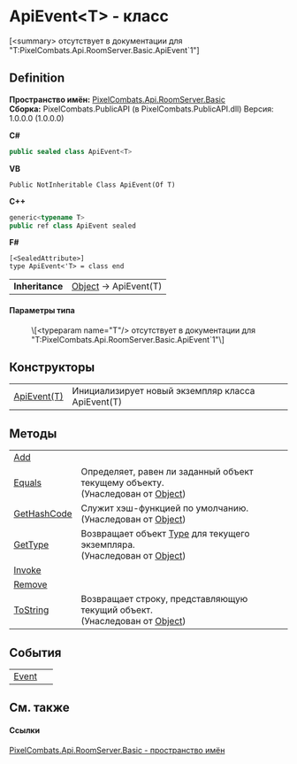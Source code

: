 # ApiEvent&lt;T&gt; - класс


\[&lt;summary&gt; отсутствует в документации для "T:PixelCombats.Api.RoomServer.Basic.ApiEvent`1"\]



## Definition
**Пространство имён:** <a href="299769b5-0515-f682-c4bd-afa5af18175d">PixelCombats.Api.RoomServer.Basic</a>  
**Сборка:** PixelCombats.PublicAPI (в PixelCombats.PublicAPI.dll) Версия: 1.0.0.0 (1.0.0.0)

**C#**
``` C#
public sealed class ApiEvent<T>

```
**VB**
``` VB
Public NotInheritable Class ApiEvent(Of T)
```
**C++**
``` C++
generic<typename T>
public ref class ApiEvent sealed
```
**F#**
``` F#
[<SealedAttribute>]
type ApiEvent<'T> = class end
```

<table><tr><td><strong>Inheritance</strong></td><td><a href="https://learn.microsoft.com/dotnet/api/system.object" target="_blank" rel="noopener noreferrer">Object</a>  →  ApiEvent(T)</td></tr>
</table>



#### Параметры типа
<dl><dt /><dd>\[&lt;typeparam name="T"/&gt; отсутствует в документации для "T:PixelCombats.Api.RoomServer.Basic.ApiEvent`1"\]</dd></dl>

## Конструкторы
<table>
<tr>
<td><a href="7e7e1bdb-480d-c20c-115a-f1c505868c5e">ApiEvent(T)</a></td>
<td>Инициализирует новый экземпляр класса ApiEvent(T)</td></tr>
</table>

## Методы
<table>
<tr>
<td><a href="fceded9b-08f4-0bd2-66e2-65ac6d302d4b">Add</a></td>
<td> </td></tr>
<tr>
<td><a href="https://learn.microsoft.com/dotnet/api/system.object.equals#system-object-equals(system-object)" target="_blank" rel="noopener noreferrer">Equals</a></td>
<td>Определяет, равен ли заданный объект текущему объекту.<br />(Унаследован от <a href="https://learn.microsoft.com/dotnet/api/system.object" target="_blank" rel="noopener noreferrer">Object</a>)</td></tr>
<tr>
<td><a href="https://learn.microsoft.com/dotnet/api/system.object.gethashcode#system-object-gethashcode" target="_blank" rel="noopener noreferrer">GetHashCode</a></td>
<td>Служит хэш-функцией по умолчанию.<br />(Унаследован от <a href="https://learn.microsoft.com/dotnet/api/system.object" target="_blank" rel="noopener noreferrer">Object</a>)</td></tr>
<tr>
<td><a href="https://learn.microsoft.com/dotnet/api/system.object.gettype#system-object-gettype" target="_blank" rel="noopener noreferrer">GetType</a></td>
<td>Возвращает объект <a href="https://learn.microsoft.com/dotnet/api/system.type" target="_blank" rel="noopener noreferrer">Type</a> для текущего экземпляра.<br />(Унаследован от <a href="https://learn.microsoft.com/dotnet/api/system.object" target="_blank" rel="noopener noreferrer">Object</a>)</td></tr>
<tr>
<td><a href="39a72775-fc01-3282-11fb-0610c08d8420">Invoke</a></td>
<td> </td></tr>
<tr>
<td><a href="cc2496bc-2587-6602-7167-cffbd0915fd2">Remove</a></td>
<td> </td></tr>
<tr>
<td><a href="https://learn.microsoft.com/dotnet/api/system.object.tostring#system-object-tostring" target="_blank" rel="noopener noreferrer">ToString</a></td>
<td>Возвращает строку, представляющую текущий объект.<br />(Унаследован от <a href="https://learn.microsoft.com/dotnet/api/system.object" target="_blank" rel="noopener noreferrer">Object</a>)</td></tr>
</table>

## События
<table>
<tr>
<td><a href="21902552-ec92-2e03-b5b4-91c19505047a">Event</a></td>
<td> </td></tr>
</table>

## См. также


#### Ссылки
<a href="299769b5-0515-f682-c4bd-afa5af18175d">PixelCombats.Api.RoomServer.Basic - пространство имён</a>  
